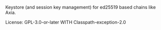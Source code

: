 Keystore (and session key management) for ed25519 based chains like Axia.

License: GPL-3.0-or-later WITH Classpath-exception-2.0